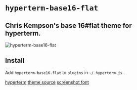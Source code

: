 # `hyperterm-base16-flat`

## Chris Kempson's base 16#flat theme for hyperterm.

![hyperterm-base16-flat](https://cldup.com/lmnYCBQP6a.png)

## Install

Add `hyperterm-base16-flat` to `plugins` in `~/.hyperterm.js`.

[hyperterm](https://hyperterm.org)
[theme source](https://chriskempson.github.io/base16/)
[screenshot font](https://github.com/tonsky/FiraCode)
